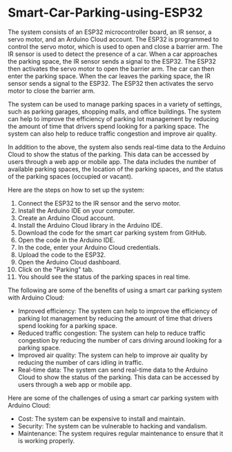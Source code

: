 # Smart-Car-Parking-using-ESP32

The system consists of an ESP32 microcontroller board, an IR sensor, a servo motor, and an Arduino Cloud account. The ESP32 is programmed to control the servo motor, which is used to open and close a barrier arm. The IR sensor is used to detect the presence of a car. When a car approaches the parking space, the IR sensor sends a signal to the ESP32. The ESP32 then activates the servo motor to open the barrier arm. The car can then enter the parking space. When the car leaves the parking space, the IR sensor sends a signal to the ESP32. The ESP32 then activates the servo motor to close the barrier arm.

The system can be used to manage parking spaces in a variety of settings, such as parking garages, shopping malls, and office buildings. The system can help to improve the efficiency of parking lot management by reducing the amount of time that drivers spend looking for a parking space. The system can also help to reduce traffic congestion and improve air quality.

In addition to the above, the system also sends real-time data to the Arduino Cloud to show the status of the parking. This data can be accessed by users through a web app or mobile app. The data includes the number of available parking spaces, the location of the parking spaces, and the status of the parking spaces (occupied or vacant).

Here are the steps on how to set up the system:

1. Connect the ESP32 to the IR sensor and the servo motor.
2. Install the Arduino IDE on your computer.
3. Create an Arduino Cloud account.
4. Install the Arduino Cloud library in the Arduino IDE.
5. Download the code for the smart car parking system from GitHub.
6. Open the code in the Arduino IDE.
7. In the code, enter your Arduino Cloud credentials.
8. Upload the code to the ESP32.
9. Open the Arduino Cloud dashboard.
10. Click on the "Parking" tab.
11. You should see the status of the parking spaces in real time.

The following are some of the benefits of using a smart car parking system with Arduino Cloud:
<ul>
  <li>Improved efficiency: The system can help to improve the efficiency of parking lot management by reducing the amount of time that drivers spend looking for a parking space.</li>
  <li>Reduced traffic congestion: The system can help to reduce traffic congestion by reducing the number of cars driving around looking for a parking space.</li>
  <li>Improved air quality: The system can help to improve air quality by reducing the number of cars idling in traffic.</li>
  <li>Real-time data: The system can send real-time data to the Arduino Cloud to show the status of the parking. This data can be accessed by users through a web app or mobile app.</li>
</ul>

Here are some of the challenges of using a smart car parking system with Arduino Cloud:

<ul>
  <li>Cost: The system can be expensive to install and maintain.</li>
  <li>Security: The system can be vulnerable to hacking and vandalism.</li>
  <li>Maintenance: The system requires regular maintenance to ensure that it is working properly.</li>
  
